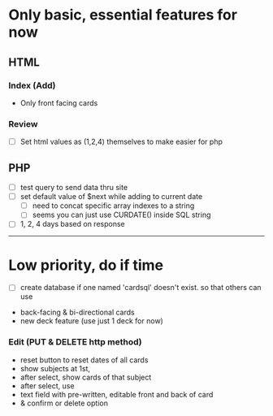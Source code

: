 # Only basic, essential features for now
## HTML

### Index (Add)
- Only front facing cards
### Review
- [ ] Set html values as (1,2,4) themselves to make easier for php
## PHP
- [ ] test query to send data thru site
- [ ] set default value of $next while adding to current date
    - [ ] need to concat specific array indexes to a string
    - [ ] seems you can just use CURDATE() inside SQL string
- [ ] 1, 2, 4 days based on response
--- 
# Low priority, do if time
- [ ] create database if one named 'cardsql' doesn't exist. so that others can use 
- back-facing & bi-directional cards
- new deck feature (use just 1 deck for now)
### Edit (PUT & DELETE http method)
- reset button to reset dates of all cards
- show subjects at 1st,
- after select, show cards of that subject
- after select, use <dialog> for editing cards
- text field with pre-written, editable front and back of card
- & confirm or delete option